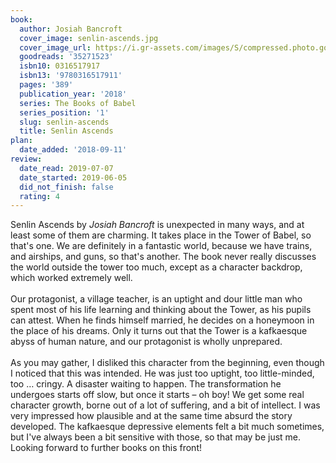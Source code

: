 ```yaml
---
book:
  author: Josiah Bancroft
  cover_image: senlin-ascends.jpg
  cover_image_url: https://i.gr-assets.com/images/S/compressed.photo.goodreads.com/books/1502224161l/35271523._SX98_.jpg
  goodreads: '35271523'
  isbn10: 0316517917
  isbn13: '9780316517911'
  pages: '389'
  publication_year: '2018'
  series: The Books of Babel
  series_position: '1'
  slug: senlin-ascends
  title: Senlin Ascends
plan:
  date_added: '2018-09-11'
review:
  date_read: 2019-07-07
  date_started: 2019-06-05
  did_not_finish: false
  rating: 4
---
```


Senlin Ascends by *Josiah Bancroft* is unexpected in many ways, and at least some of them are charming. It takes place in the Tower of Babel, so that's one. We are definitely in a fantastic world, because we have trains, and airships, and guns, so that's another. The book never really discusses the world outside the tower too much, except as a character backdrop, which worked extremely well.<br /><br />Our protagonist, a village teacher, is an uptight and dour little man who spent most of his life learning and thinking about the Tower, as his pupils can attest. When he finds himself married, he decides on a honeymoon in the place of his dreams. Only it turns out that the Tower is a kafkaesque abyss of human nature, and our protagonist is wholly unprepared.<br /><br />As you may gather, I disliked this character from the beginning, even though I noticed that this was intended. He was just too uptight, too little-minded, too … cringy. A disaster waiting to happen. The transformation he undergoes starts off slow, but once it starts – oh boy! We get some real character growth, borne out of a lot of suffering, and a bit of intellect. I was very impressed how plausible and at the same time absurd the story developed. The kafkaesque depressive elements felt a bit much sometimes, but I've always been a bit sensitive with those, so that may be just me. Looking forward to further books on this front!
